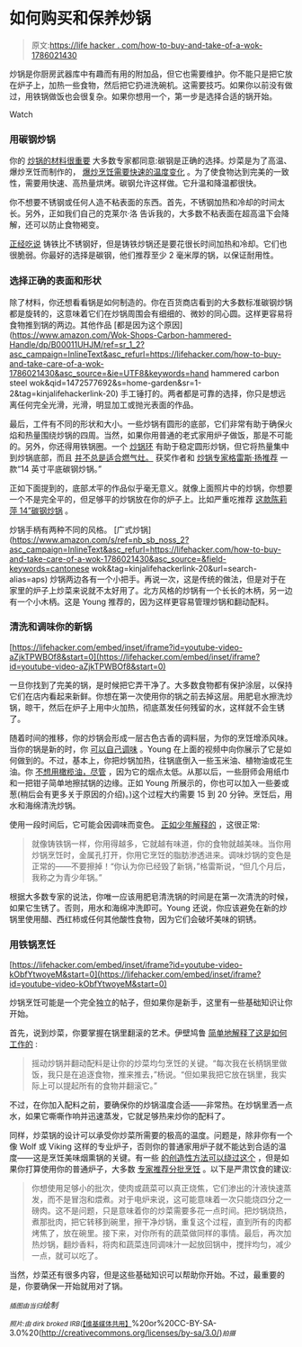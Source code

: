 # 如何购买和保养炒锅

> 原文:[https://life hacker . com/how-to-buy-and-take-of-a-wok-1786021430](https://lifehacker.com/how-to-buy-and-take-care-of-a-wok-1786021430)

炒锅是你厨房武器库中有趣而有用的附加品，但它也需要维护。你不能只是把它放在炉子上，加热一些食物，然后把它扔进洗碗机。这需要技巧。如果你以前没有做过，用铁锅做饭也会很复杂。如果你想用一个，第一步是选择合适的锅开始。

Watch

### 用碳钢炒锅

你的 [炒锅的材料很重要](http://lifehacker.com/a-guide-to-buying-a-good-wok-5554466) 大多数专家都同意:碳钢是正确的选择。炒菜是为了高温、爆炒烹饪而制作的， [爆炒烹饪需要快速的温度变化](https://lifehacker.com/how-to-cook-any-stir-fry-in-six-easy-steps-508172336) 。为了使食物达到完美的一致性，需要用快速、高热量烘烤。碳钢允许这样做。它升温和降温都很快。

你不想要不锈钢或任何人造不粘表面的东西。首先，不锈钢加热和冷却的时间太长。另外，正如我们自己的克莱尔·洛 告诉我的，大多数不粘表面在超高温下会降解，还可以防止食物褐变。

[正经吃说](http://www.seriouseats.com/2010/06/equipment-how-to-buy-a-wok-which-wok-is-the-best.html) 铸铁比不锈钢好，但是铸铁炒锅还是要花很长时间加热和冷却。它们也很脆弱。你最好的选择是碳钢，他们推荐至少 2 毫米厚的锅，以保证耐用性。

### 选择正确的表面和形状

除了材料，你还想看看锅是如何制造的。你在百货商店看到的大多数标准碳钢炒锅都是旋转的，这意味着它们在炒锅周围会有细细的、微妙的同心圆。这样更容易将食物推到锅的两边。其他作品 [都是因为这个原因](https://www.amazon.com/Wok-Shops-Carbon-hammered-Handle/dp/B00011UHJM/ref=sr_1_2?asc_campaign=InlineText&asc_refurl=https://lifehacker.com/how-to-buy-and-take-care-of-a-wok-1786021430&asc_source=&ie=UTF8&keywords=hand hammered carbon steel wok&qid=1472577692&s=home-garden&sr=1-2&tag=kinjalifehackerlink-20) 手工锤打的。两者都是可靠的选择，你只是想远离任何完全光滑，光滑，明显加工或抛光表面的作品。

最后，工件有不同的形状和大小。一些炒锅有圆形的底部，它们非常有助于确保火焰和热量围绕炒锅的四周。当然，如果你用普通的老式家用炉子做饭，那是不可能的。另外，你还得用铁锅圈。一个 [炒锅环](https://www.amazon.com/International-NCWS-9-7%C2%BE-Inch-9%C2%BE-Inch-Reversible/dp/B00012F3X6?asc_campaign=InlineText&asc_refurl=https://lifehacker.com/how-to-buy-and-take-care-of-a-wok-1786021430&asc_source=&tag=kinjalifehackerlink-20) 有助于稳定圆形炒锅，但它将热量集中到炒锅底部，而且 [并不总是适合燃气灶。](http://lifehacker.com/modify-a-wok-ring-to-better-fit-a-gas-range-5951467) 获奖作者和 [炒锅专家格雷斯·扬推荐](http://www.graceyoung.com/videos/) 一款“14 英寸平底碳钢炒锅。”

正如下面提到的，底部*太*平的作品似乎毫无意义。就像上面照片中的炒锅，你想要一个不是完全平的，但足够平的炒锅放在你的炉子上。比如严重吃推荐 [这款陈莉萍 14”碳钢炒锅](https://www.amazon.com/dp/B002AQSWMU/?asc_campaign=InlineText&asc_refurl=https://lifehacker.com/how-to-buy-and-take-care-of-a-wok-1786021430&asc_source=&tag=kinjalifehackerlink-20) 。

炒锅手柄有两种不同的风格。 [广式炒锅](https://www.amazon.com/s/ref=nb_sb_noss_2?asc_campaign=InlineText&asc_refurl=https://lifehacker.com/how-to-buy-and-take-care-of-a-wok-1786021430&asc_source=&field-keywords=cantonese wok&tag=kinjalifehackerlink-20&url=search-alias=aps) 炒锅两边各有一个小把手。再说一次，这是传统的做法，但是对于在家里的炉子上炒菜来说就不太好用了。北方风格的炒锅有一个长长的木柄，另一边有一个小木柄。这是 Young 推荐的，因为这样更容易管理炒锅和翻动配料。

### 清洗和调味你的新锅

 [https://lifehacker.com/embed/inset/iframe?id=youtube-video-aZjkTPWBOf8&start=0](https://lifehacker.com/embed/inset/iframe?id=youtube-video-aZjkTPWBOf8&start=0) 

一旦你找到了完美的锅，是时候把它弄干净了。大多数食物都有保护涂层，以保持它们在店内看起来新鲜。你想在第一次使用你的锅之前去掉这层。用肥皂水擦洗炒锅，晾干，然后在炉子上用中火加热，彻底蒸发任何残留的水，这样就不会生锈了。

随着时间的推移，你的炒锅会形成一层古色古香的调料层，为你的烹饪增添风味。当你的锅是新的时，你 [可以自己调味](http://lifehacker.com/how-to-season-a-wok-5830627) 。Young 在上面的视频中向你展示了它是如何做到的。不过，基本上，你把炒锅加热，往锅底倒入一些玉米油、植物油或花生油。你 [不想用橄榄油，尽管](https://lifehacker.com/avoid-olive-oil-in-your-wok-and-other-wok-cooking-tips-1718062229) ，因为它的烟点太低。从那以后，一些厨师会用纸巾和一把钳子简单地擦拭锅的边缘。正如 Young 所展示的，你也可以加入一些姜或葱(稍后会有更多关于原因的介绍)。)这个过程大约需要 15 到 20 分钟。烹饪后，用水和海绵清洗炒锅。

使用一段时间后，它可能会因调味而变色。 [正如少年解释的](http://www.epicurious.com/expert-advice/how-to-cook-with-a-wok-article) ，这很正常:

> 就像铸铁锅一样，你用得越多，它就越有味道，你的食物就越美味。当你用炒锅烹饪时，金属孔打开，你用它烹饪的脂肪渗透进来。调味炒锅的变色是正常的——不要擦掉！“你认为你已经毁了新锅，”格雷斯说，“但几个月后，我称之为青少年锅。”

根据大多数专家的说法，你唯一应该用肥皂清洗锅的时间是在第一次清洗的时候，如果它生锈了。否则，用水和海绵冲洗即可。Young 还说，你应该避免在新的炒锅里使用醋、西红柿或任何其他酸性食物，因为它们会破坏美味的铜锈。

### 用铁锅烹饪

 [https://lifehacker.com/embed/inset/iframe?id=youtube-video-kObfYtwoyeM&start=0](https://lifehacker.com/embed/inset/iframe?id=youtube-video-kObfYtwoyeM&start=0) 

炒锅烹饪可能是一个完全独立的帖子，但如果你是新手，这里有一些基础知识让你开始。

首先，说到炒菜，你要掌握在锅里翻滚的艺术。伊壁鸠鲁 [简单地解释了这是如何工作的](http://www.epicurious.com/expert-advice/how-to-cook-with-a-wok-article) :

> 摇动炒锅并翻动配料是让你的炒菜均匀烹饪的关键。“每次我在长柄锅里做饭，我只是在追逐食物，推来推去，”杨说。“但如果我把它放在锅里，我实际上可以提起所有的食物并翻滚它。”

不过，在你加入配料之前，要确保你的炒锅温度合适——非常热。在炒锅里洒一点水，如果它嘶嘶作响并迅速蒸发，它就足够热来炒你的配料了。

同样，炒菜锅的设计可以承受你炒菜所需要的极高的温度。问题是，除非你有一个像 Wolf 或 Viking 这样的专业炉子，否则你的普通家用炉子就不能达到合适的温度——这是烹饪美味烟熏锅的关键。有一些 [的创造性方法可以绕过这个](http://lifehacker.com/get-the-blazing-heat-you-need-for-wok-cooking-with-a-ch-5899064) ，但是如果你打算使用你的普通炉子，大多数 [专家推荐分批烹饪](http://www.seriouseats.com/2013/02/ask-the-food-lab-can-i-stir-fry-on-an-electric-cooktop.html) 。以下是严肃饮食的建议:

> 你想使用足够小的批次，使肉或蔬菜可以真正烧焦，它们渗出的汁液快速蒸发，而不是冒泡和煨煮。对于电炉来说，这可能意味着一次只能烧四分之一磅肉。这不是问题，只是意味着你的炒菜需要多花一点时间。把炒锅烧热，煮那批肉，把它转移到碗里，擦干净炒锅，重复这个过程，直到所有的肉都烤焦了，放在碗里。接下来，对你所有的蔬菜做同样的事情。最后，再次加热炒锅，翻炒香料，将肉和蔬菜连同调味汁一起放回锅中，搅拌均匀，减少一点，就可以吃了。

当然，炒菜还有很多内容，但是这些基础知识可以帮助你开始。不过，最重要的是，你要确保一开始就用对了锅。

*<small>插图由当归</small>绘制*

*<small>照片:由 dirk broked IRB(</small>*[<small>【维基媒体共用】</small>](http://www.gnu.org/copyleft/fdl.html)%20or%20CC-BY-SA-3.0%20(http://creativecommons.org/licenses/by-sa/3.0/)*<small>拍摄</small>*